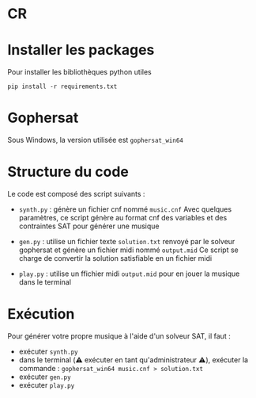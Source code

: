 # CR

# Installer les packages

Pour installer les bibliothèques python utiles

`pip install -r requirements.txt`

# Gophersat

Sous Windows, la version utilisée est `gophersat_win64`

# Structure du code

Le code est composé des script suivants : 

- `synth.py` : génère un fichier cnf nommé `music.cnf`
Avec quelques paramètres, ce script génère au format cnf des variables et des contraintes SAT pour générer une musique

- `gen.py` : utilise un fichier texte `solution.txt` renvoyé par le solveur gophersat et génère un fichier midi nommé `output.mid`
Ce script se charge de convertir la solution satisfiable en un fichier midi

- `play.py` : utilise un ffichier midi  `output.mid` pour en jouer la musique dans le terminal

# Exécution

Pour générer votre propre musique à l'aide d'un solveur SAT, il faut :

- exécuter `synth.py`
- dans le terminal (:warning: exécuter en tant qu'administrateur :warning:), exécuter la commande : `gophersat_win64 music.cnf > solution.txt`
- exécuter `gen.py`
- exécuter `play.py`